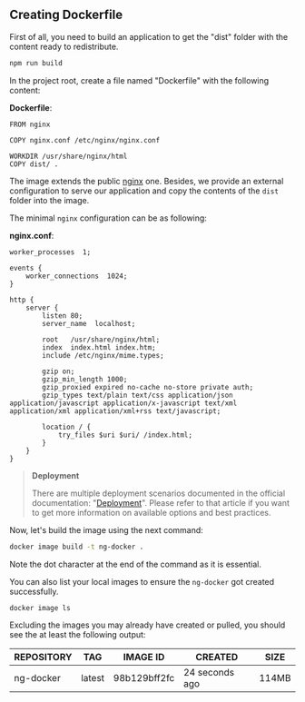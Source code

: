 ## Creating Dockerfile

First of all, you need to build an application to get the "dist" folder with the content ready to redistribute.

```sh
npm run build
```

In the project root, create a file named "Dockerfile" with the following content:

**Dockerfile**:

```text
FROM nginx

COPY nginx.conf /etc/nginx/nginx.conf

WORKDIR /usr/share/nginx/html
COPY dist/ .
```

The image extends the public [nginx](https://hub.docker.com/_/nginx/) one.
Besides, we provide an external configuration to serve our application and copy the contents of the `dist` folder into the image.

The minimal `nginx` configuration can be as following:

**nginx.conf**:

```text
worker_processes  1;

events {
    worker_connections  1024;
}

http {
    server {
        listen 80;
        server_name  localhost;

        root   /usr/share/nginx/html;
        index  index.html index.htm;
        include /etc/nginx/mime.types;

        gzip on;
        gzip_min_length 1000;
        gzip_proxied expired no-cache no-store private auth;
        gzip_types text/plain text/css application/json application/javascript application/x-javascript text/xml application/xml application/xml+rss text/javascript;

        location / {
            try_files $uri $uri/ /index.html;
        }
    }
}
```

> **Deployment**
>
> There are multiple deployment scenarios documented in the official documentation: "[Deployment](https://angular.io/guide/deployment)".
> Please refer to that article if you want to get more information on available options and best practices.

Now, let's build the image using the next command:

```sh
docker image build -t ng-docker .
```

Note the dot character at the end of the command as it is essential.

You can also list your local images to ensure the `ng-docker` got created successfully.

```sh
docker image ls
```

Excluding the images you may already have created or pulled, you should see the at least the following output:

| REPOSITORY | TAG | IMAGE ID | CREATED | SIZE |
| --- | --- | --- | --- | --- |
| ng-docker | latest | 98b129bff2fc | 24 seconds ago | 114MB |
